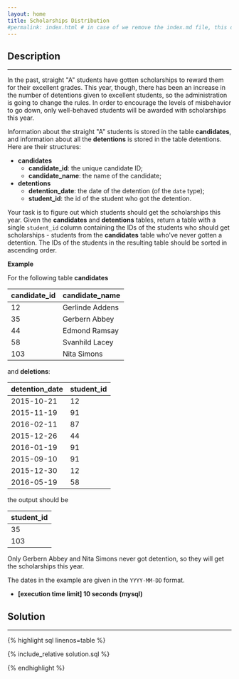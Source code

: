```yaml
---
layout: home
title: Scholarships Distribution
#permalink: index.html # in case of we remove the index.md file, this doc will be the index page
---
```


<div class="row">
<div class="columnStmt" markdown="1">

## Description

---

In the past, straight "A" students have gotten scholarships to reward them for their excellent grades. This year, though, there has been an increase in the number of detentions given to excellent students, so the administration is going to change the rules. In order to encourage the levels of misbehavior to go down, only well-behaved students will be awarded with scholarships this year.

Information about the straight "A" students is stored in the table **candidates**, and information about all the **detentions** is stored in the table detentions. Here are their structures:

- **candidates**
  - **candidate_id**: the unique candidate ID;
  - **candidate_name**: the name of the candidate;
- **detentions**
  - **detention_date**: the date of the detention (of the <code>date</code> type);
  - **student_id**: the id of the student who got the detention.

Your task is to figure out which students should get the scholarships this year. Given the **candidates** and **detentions** tables, return a table with a single <code>student_id</code> column containing the IDs of the students who should get scholarships - students from the **candidates** table who've never gotten a detention. The IDs of the students in the resulting table should be sorted in ascending order.

**Example**

For the following table **candidates**

| candidate_id | candidate_name  |
| ------------ | --------------- |
| 12           | Gerlinde Addens |
| 35           | Gerbern Abbey   |
| 44           | Edmond Ramsay   |
| 58           | Svanhild Lacey  |
| 103          | Nita Simons     |

and **deletions**:

| detention_date | student_id |
| -------------- | ---------- |
| 2015-10-21     | 12         |
| 2015-11-19     | 91         |
| 2016-02-11     | 87         |
| 2015-12-26     | 44         |
| 2016-01-19     | 91         |
| 2015-09-10     | 91         |
| 2015-12-30     | 12         |
| 2016-05-19     | 58         |

the output should be

| student_id |
| ---------- |
| 35         |
| 103        |

Only Gerbern Abbey and Nita Simons never got detention, so they will get the scholarships this year.

The dates in the example are given in the <code>YYYY-MM-DD</code> format.

- **[execution time limit] 10 seconds (mysql)**

</div>
<div class="columnSol" markdown="1">

## Solution

---

{% highlight sql linenos=table %}

{% include_relative solution.sql %}

{% endhighlight %}

</div>
</div>
